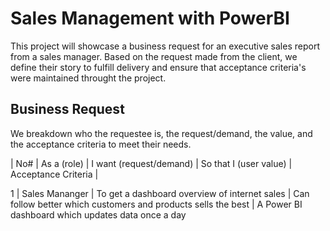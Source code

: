 # Sales Management with PowerBI
This project will showcase a business request for an executive sales report from a sales manager. Based on the request made from the client, we define their story to fulfill delivery and ensure that acceptance criteria's were maintained throught the project.

## Business Request
We breakdown who the requestee is, the request/demand, the value, and the acceptance criteria to meet their needs.

| No# | As a (role) | I want (request/demand) | So that I (user value) | Acceptance Criteria |

1 | Sales Mananger | To get a dashboard overview of internet sales | Can follow better which customers and products sells the best | A Power BI dashboard which updates data once a day
